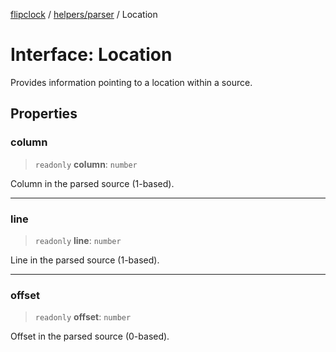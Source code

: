 [flipclock](../../../index.md) / [helpers/parser](../index.md) / Location

# Interface: Location

Provides information pointing to a location within a source.

## Properties

### column

> `readonly` **column**: `number`

Column in the parsed source (1-based).

***

### line

> `readonly` **line**: `number`

Line in the parsed source (1-based).

***

### offset

> `readonly` **offset**: `number`

Offset in the parsed source (0-based).
